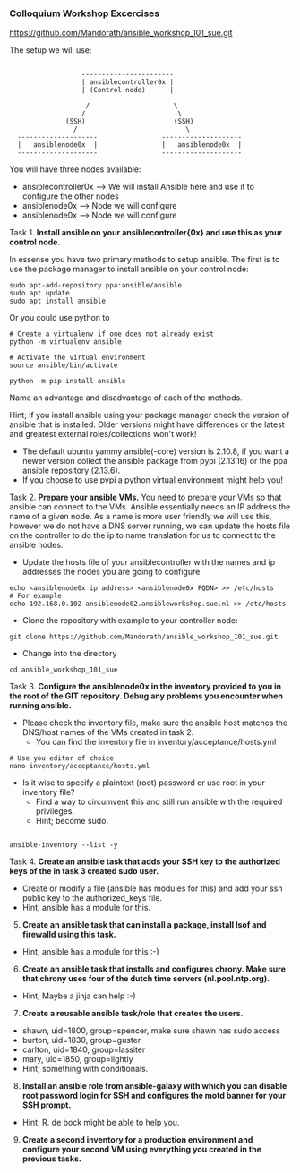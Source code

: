 ### Colloquium Workshop Excercises

https://github.com/Mandorath/ansible_workshop_101_sue.git

The setup we will use:
```

                  -----------------------
                  | ansiblecontroller0x |
                  | (Control node)      |
                  -----------------------
                   /                     \
                  /                       \
              (SSH)                      (SSH)
                /                           \
  --------------------                --------------------
  |   ansiblenode0x  |                |   ansiblenode0x  |
  --------------------                --------------------
```

You will have three nodes available:
  - ansiblecontroller0x  --> We will install Ansible here and use it to configure the other nodes
  - ansiblenode0x        --> Node we will configure
  - ansiblenode0x        --> Node we will configure

Task 1. **Install ansible on your ansiblecontroller{0x} and use this as your control node.**

In essense you have two primary methods to setup ansible. The first is to use the package manager to install ansible on your control node:

```
sudo apt-add-repository ppa:ansible/ansible
sudo apt update
sudo apt install ansible
```

Or you could use python to 

```
# Create a virtualenv if one does not already exist
python -m virtualenv ansible

# Activate the virtual environment 
source ansible/bin/activate 

python -m pip install ansible
```
Name an advantage and disadvantage of each of the methods.

Hint; if you install ansible using your package manager check the version of ansible that is installed. Older versions might have differences or the latest and greatest external roles/collections won't work!
  - The default ubuntu yammy ansible(-core) version is 2.10.8, if you want a newer version collect the ansible package from pypi (2.13.16) or the ppa ansible repository (2.13.6).
  - If you choose to use pypi a python virtual environment might help you!

Task 2. **Prepare your ansible VMs.**
You need to prepare your VMs so that ansible can connect to the VMs. Ansible essentially needs an IP address the name of a given node. As a name is more user friendly we will use this, however we do not have a DNS server running, we can update the hosts file on the controller to do the ip to name translation for us to connect to the ansible nodes.
  - Update the hosts file of your ansiblecontroller with the names and ip addresses the nodes you are going to configure.

```
echo <ansiblenode0x ip address> <ansiblenode0x FQDN> >> /etc/hosts
# For example
echo 192.168.0.102 ansiblenode02.ansibleworkshop.sue.nl >> /etc/hosts
```

- Clone the repository with example to your controller node:

```
git clone https://github.com/Mandorath/ansible_workshop_101_sue.git
```

- Change into the directory

```
cd ansible_workshop_101_sue
```

Task 3. **Configure the ansiblenode0x in the inventory provided to you in the root of the GIT repository. Debug any problems you encounter when running ansible.**
  - Please check the inventory file, make sure the ansible host matches the DNS/host names of the VMs created in task 2.
    - You can find the inventory file in inventory/acceptance/hosts.yml

```
# Use you editor of choice
nano inventory/acceptance/hosts.yml
```

  - Is it wise to specify a plaintext (root) password or use root in your inventory file? 
    - Find a way to circumvent this and still run ansible with the required privileges.
    - Hint; become sudo.

```
```

```
ansible-inventory --list -y
```

Task 4. **Create an ansible task that adds your SSH key to the authorized keys of the in task 3 created sudo user.**
  - Create or modify a file (ansible has modules for this) and add your ssh public key to the authorized_keys file.
  - Hint; ansible has a module for this.


5. **Create an  ansible task that can install a package, install lsof and firewalld using this task.**
  - Hint; ansible has a module for this :-)

6. **Create an ansible task that installs and configures chrony. Make sure that chrony uses four of the dutch time servers (nl.pool.ntp.org).**
  - Hint; Maybe a jinja can help :-)

7. **Create a reusable ansible task/role that creates the users.**
  - shawn, uid=1800, group=spencer, make sure shawn has sudo access
  - burton, uid=1830, group=guster
  - carlton, uid=1840, group=lassiter
  - mary, uid=1850, group=lightly
  - Hint; something with conditionals.

8. **Install an ansible role from ansible-galaxy with which you can disable root password login for SSH and configures the motd banner for your SSH prompt.**
  - Hint; R. de bock might be able to help you.

9. **Create a second inventory for a production environment and configure your second VM using everything you created in the previous tasks.**

